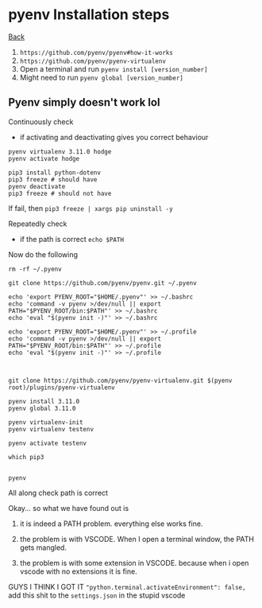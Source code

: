 # pyenv Installation steps
[Back](README.md)

1. ```https://github.com/pyenv/pyenv#how-it-works```
2. ```https://github.com/pyenv/pyenv-virtualenv```
3. Open a terminal and run ```pyenv install [version_number]```
4. Might need to run ```pyenv global [version_number]```

## Pyenv simply doesn't work lol

Continuously check
- if activating and deactivating gives you correct behaviour

```
pyenv virtualenv 3.11.0 hodge
pyenv activate hodge

pip3 install python-dotenv
pip3 freeze # should have
pyenv deactivate
pip3 freeze # should not have
```

If fail, then
``` pip3 freeze | xargs pip uninstall -y ```

Repeatedly check
- if the path is correct ```echo $PATH```




Now do the following


```
rm -rf ~/.pyenv

git clone https://github.com/pyenv/pyenv.git ~/.pyenv

echo 'export PYENV_ROOT="$HOME/.pyenv"' >> ~/.bashrc
echo 'command -v pyenv >/dev/null || export PATH="$PYENV_ROOT/bin:$PATH"' >> ~/.bashrc
echo 'eval "$(pyenv init -)"' >> ~/.bashrc

echo 'export PYENV_ROOT="$HOME/.pyenv"' >> ~/.profile
echo 'command -v pyenv >/dev/null || export PATH="$PYENV_ROOT/bin:$PATH"' >> ~/.profile
echo 'eval "$(pyenv init -)"' >> ~/.profile



git clone https://github.com/pyenv/pyenv-virtualenv.git $(pyenv root)/plugins/pyenv-virtualenv

pyenv install 3.11.0
pyenv global 3.11.0

pyenv virtualenv-init
pyenv virtualenv testenv

pyenv activate testenv

which pip3


pyenv

```

All along check path is correct 

Okay... so what we have found out is
1. it is indeed a PATH problem. everything else works fine. 

2. the problem is with VSCODE. When I open a terminal window, the PATH gets mangled.

3. the problem is with some extension in VSCODE. because when i open vscode with no extensions it is fine.

GUYS I THINK I GOT IT
```"python.terminal.activateEnvironment": false,```
add this shit to the ```settings.json``` in the stupid vscode
